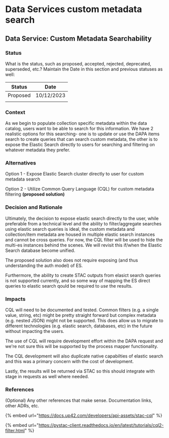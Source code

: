 # Data Services custom metadata search

## Data Service: Custom Metadata Searchability

### **Status**

What is the status, such as proposed, accepted, rejected, deprecated, superseded, etc.? Maintain the Date in this section and previous statuses as well:

| Status   | Date       |
| -------- | ---------- |
| Proposed | 10/12/2023 |
|          |            |

### **Context**

As we begin to populate collection specific metadata within the data catalog, users want to be able to search for this information. We have 2 realistic options for this searching- one is to update or use the DAPA items search to create queries that can search custom metadata, the other is to expose the Elastic Search directly to users for searching and filtering on whatever metadata they prefer.

### Alternatives

Option 1 - Expose Elastic Search cluster directly to user for custom metadata search

Option 2 - Utilize Common Query Language (CQL) for custom metadata filtering **(proposed solution)**

### **Decision and Rationale**

Ultimately, the decision to expose elastic search directly to the user, while preferable from a technical level and the ability to filter/aggregate searches using elastic search queries is ideal, the custom metadata and collection/item metadata are housed in multiple elastic search instances and cannot be cross queries. For now, the CQL filter will be used to hide the multi-es instances behind the scenes. We will revisit this if/when the Elastic Search database become unified.

The proposed solution also does not require exposing (and thus understanding the auth model) of ES.&#x20;

Furthermore, the ability to create STAC outputs from elasict search queries is not supported currently, and so some way of mapping the ES direct queries to elastic search qould be required to _use_ the results.

### **Impacts**

CQL will need to be documented and tested. Common filters (e.g. a single value, string, etc) might be pretty straight forward but complex metadata (e.g. nested JSON) might not be supported. This does allow us to migrate to different technologies (e.g. elastic search, databases, etc) in the future without impacting the users.

The use of CQL will require development effort within the DAPA request and we're not sure this will be supported by the process mapper functionality.&#x20;

The CQL development will also duplicate native capabilties of elastic search and this was a primary concern with the cost of development.

Lastly, the results will be returned via STAC so this should integrate with stage in requests as well where needed.

### References

(Optional) Any other references that make sense. Documentation links, other ADRs, etc.

{% embed url="https://docs.up42.com/developers/api-assets/stac-cql" %}

{% embed url="https://pystac-client.readthedocs.io/en/latest/tutorials/cql2-filter.html" %}
